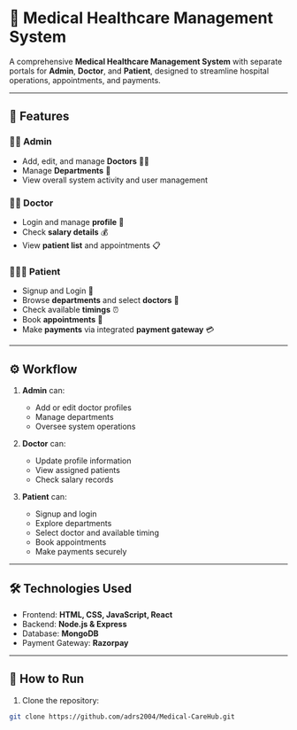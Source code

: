 # 🏥 Medical Healthcare Management System

A comprehensive **Medical Healthcare Management System** with separate portals for **Admin**, **Doctor**, and **Patient**, designed to streamline hospital operations, appointments, and payments.  

---

## 🌟 Features

### 👨‍💼 Admin
- Add, edit, and manage **Doctors** 👩‍⚕️
- Manage **Departments** 🏥
- View overall system activity and user management

### 👨‍⚕️ Doctor
- Login and manage **profile** 📝
- Check **salary details** 💰
- View **patient list** and appointments 📋

### 🧑‍🤝‍🧑 Patient
- Signup and Login 🔑
- Browse **departments** and select **doctors** 🏥
- Check available **timings** ⏰
- Book **appointments** 📅
- Make **payments** via integrated **payment gateway** 💳

---

## ⚙️ Workflow

1. **Admin** can:
   - Add or edit doctor profiles
   - Manage departments
   - Oversee system operations

2. **Doctor** can:
   - Update profile information
   - View assigned patients
   - Check salary records

3. **Patient** can:
   - Signup and login
   - Explore departments
   - Select doctor and available timing
   - Book appointments
   - Make payments securely

---

## 🛠️ Technologies Used

- Frontend: **HTML, CSS, JavaScript, React**
- Backend: **Node.js & Express**
- Database: **MongoDB**
- Payment Gateway: **Razorpay**

---

## 🚀 How to Run

1. Clone the repository:  
```bash
git clone https://github.com/adrs2004/Medical-CareHub.git

